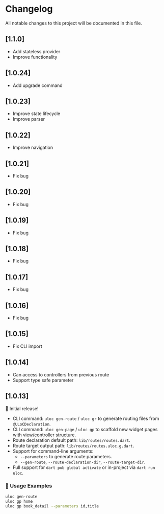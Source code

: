 # Changelog

All notable changes to this project will be documented in this file.

## [1.1.0]

- Add stateless provider
- Improve functionality

## [1.0.24]

- Add upgrade command

## [1.0.23]

- Improve state lifecycle
- Improve parser

## [1.0.22]

- Improve navigation

## [1.0.21]

- Fix bug

## [1.0.20]

- Fix bug

## [1.0.19]

- Fix bug

## [1.0.18]

- Fix bug

## [1.0.17]

- Fix bug

## [1.0.16]

- Fix bug

## [1.0.15]

- Fix CLI import

## [1.0.14]

- Can access to controllers from previous route
- Support type safe parameter

## [1.0.13]

🎉 Initial release!

- CLI command: `uloc gen-route` / `uloc gr` to generate routing files from `@ULoCDeclaration`.
- CLI command: `uloc gen-page` / `uloc gp` to scaffold new widget pages with view/controller structure.
- Route declaration default path: `lib/routes/routes.dart`.
- Route target output path: `lib/routes/routes.uloc.g.dart`.
- Support for command-line arguments:
  - `--parameters` to generate route parameters.
  - `--gen-route`, `--route-declaration-dir`, `--route-target-dir`.
- Full support for `dart pub global activate` or in-project via `dart run uloc`.

### 🧪 Usage Examples

```sh
uloc gen-route
uloc gp home
uloc gp book_detail --parameters id,title
```
